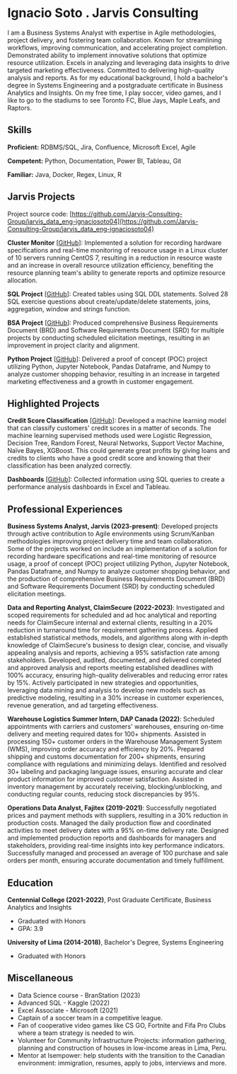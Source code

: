 # Ignacio Soto . Jarvis Consulting

I am a Business Systems Analyst with expertise in Agile methodologies, project delivery, and fostering team collaboration. Known for streamlining workflows, improving communication, and accelerating project completion. Demonstrated ability to implement innovative solutions that optimize resource utilization. Excels in analyzing and leveraging data insights to drive targeted marketing effectiveness. Committed to delivering high-quality analysis and reports. As for my educational background, I hold a bachelor's degree in Systems Engineering and a postgraduate certificate in Business Analytics and Insights. On my free time, I play soccer, video games, and I like to go to the stadiums to see Toronto FC, Blue Jays, Maple Leafs, and Raptors.

## Skills

**Proficient:** RDBMS/SQL, Jira, Confluence, Microsoft Excel, Agile

**Competent:** Python, Documentation, Power BI, Tableau, Git

**Familiar:** Java, Docker, Regex, Linux, R

## Jarvis Projects

Project source code: [https://github.com/Jarvis-Consulting-Group/jarvis_data_eng-ignaciosoto04](https://github.com/Jarvis-Consulting-Group/jarvis_data_eng-ignaciosoto04)


**Cluster Monitor** [[GitHub](https://github.com/Jarvis-Consulting-Group/jarvis_data_eng-ignaciosoto04/tree/master/linux_sql)]: Implemented a solution for recording hardware specifications and real-time monitoring of resource usage in a Linux cluster of 10 servers running CentOS 7, resulting in a reduction in resource waste and an increase in overall resource utilization efficiency, benefiting the resource planning team's ability to generate reports and optimize resource allocation.

**SQL Project** [[GitHub](https://github.com/Jarvis-Consulting-Group/jarvis_data_eng-ignaciosoto04/tree/master/sql)]: Created tables using SQL DDL statements. Solved 28 SQL exercise questions about create/update/delete statements, joins, aggregation, window and strings function.

**BSA Project** [[GitHub](https://github.com/Jarvis-Consulting-Group/jarvis_data_eng-ignaciosoto04/tree/master/bsa)]: Produced comprehensive Business Requirements Document (BRD) and Software Requirements Document (SRD) for multiple projects by conducting scheduled elicitation meetings, resulting in an improvement in project clarity and alignment.

**Python Project** [[GitHub](https://github.com/Jarvis-Consulting-Group/jarvis_data_eng-ignaciosoto04/tree/master/python_data_analytics/python_data_wrangling/)]: Delivered a proof of concept (POC) project utilizing Python, Jupyter Notebook, Pandas Dataframe, and Numpy to analyze customer shopping behavior, resulting in an increase in targeted marketing effectiveness and a growth in customer engagement.


## Highlighted Projects
**Credit Score Classification** [[GitHub](https://github.com/ignaciosoto04/Projects/blob/main/Credit_Score_Classification_v2.ipynb)]: Developed a machine learning model that can classify customers' credit scores in a matter of seconds. The machine learning supervised methods used were Logistic Regression, Decision Tree, Random Forest, Neural Networks, Support Vector Machine, Naïve Bayes, XGBoost. This could generate great profits by giving loans and credits to clients who have a good credit score and knowing that their classification has been analyzed correctly.

**Dashboards** [[GitHub](https://www.mavenanalytics.io/profile/Ignacio-Soto/75078110)]: Collected information using SQL queries to create a performance analysis dashboards in Excel and Tableau.


## Professional Experiences

**Business Systems Analyst, Jarvis (2023-present)**: Developed projects through active contribution to Agile environments using Scrum/Kanban methodologies improving project delivery time and team collaboration. Some of the projects worked on include an implementation of a solution for recording hardware specifications and real-time monitoring of resource usage, a proof of concept (POC) project utilizing Python, Jupyter Notebook, Pandas Dataframe, and Numpy to analyze customer shopping behavior, and the production of comprehensive Business Requirements Document (BRD) and Software Requirements Document (SRD) by conducting scheduled elicitation meetings.

**Data and Reporting Analyst, ClaimSecure (2022-2023)**: Investigated and scoped requirements for scheduled and ad hoc analytical and reporting needs for ClaimSecure internal and external clients, resulting in a 20% reduction in turnaround time for requirement gathering process. Applied established statistical methods, models, and algorithms along with in-depth knowledge of ClaimSecure's business to design clear, concise, and visually appealing analysis and reports, achieving a 95% satisfaction rate among stakeholders. Developed, audited, documented, and delivered completed and approved analysis and reports meeting established deadlines with 100% accuracy, ensuring high-quality deliverables and reducing error rates by 15%. Actively participated in new strategies and opportunities, leveraging data mining and analysis to develop new models such as predictive modeling, resulting in a 30% increase in customer experiences, revenue generation, and ad targeting effectiveness.

**Warehouse Logistics Summer Intern, DAP Canada (2022)**: Scheduled appointments with carriers and customers' warehouses, ensuring on-time delivery and meeting required dates for 100+ shipments. Assisted in processing 150+ customer orders in the Warehouse Management System (WMS), improving order accuracy and efficiency by 20%. Prepared shipping and customs documentation for 200+ shipments, ensuring compliance with regulations and minimizing delays. Identified and resolved 30+ labeling and packaging language issues, ensuring accurate and clear product information for improved customer satisfaction. Assisted in inventory management by accurately receiving, blocking/unblocking, and conducting regular counts, reducing stock discrepancies by 95%.

**Operations Data Analyst, Fajitex (2019-2021)**: Successfully negotiated prices and payment methods with suppliers, resulting in a 30% reduction in production costs. Managed the daily production flow and coordinated activities to meet delivery dates with a 95% on-time delivery rate. Designed and implemented production reports and dashboards for managers and stakeholders, providing real-time insights into key performance indicators. Successfully managed and processed an average of 100 purchase and sale orders per month, ensuring accurate documentation and timely fulfillment.


## Education
**Centennial College (2021-2022)**, Post Graduate Certificate, Business Analytics and Insights
- Graduated with Honors
- GPA: 3.9

**University of Lima (2014-2018)**, Bachelor's Degree, Systems Engineering
- Graduated with Honors


## Miscellaneous
- Data Science course - BranStation (2023)
- Advanced SQL - Kaggle (2022)
- Excel Associate - Microsoft (2021)
- Captain of a soccer team in a competitive league.
- Fan of cooperative video games like CS GO, Fortnite and Fifa Pro Clubs where a team strategy is needed to win.
- Volunteer for Community Infrastructure Projects: information gathering, planning and construction of houses in low-income areas in Lima, Peru.
- Mentor at Isempower: help students with the transition to the Canadian environment: immigration, resumes, apply to jobs, interviews and more.